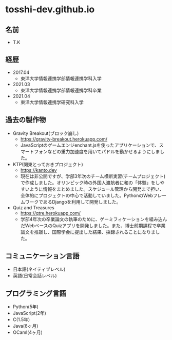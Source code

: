 # tosshi-dev.github.io

## 名前
- T.K

## 経歴
- 2017.04
  - 東洋大学情報連携学部情報連携学科入学
- 2021.03
  - 東洋大学情報連携学部情報連携学科卒業
- 2021.04
  - 東洋大学情報連携学研究科入学

## 過去の製作物
- Gravity Breakout(ブロック崩し)
  - https://gravity-breakout.herokuapp.com/
  - JavaScriptのゲームエンジenchant.jsを使ったアプリケーションで、スマートフォンなどの重力加速度を用いてパドルを動かせるようにしました。
- KTP(関東とっておきプロジェクト)
  - https://kanto.dev
  - 現在は非公開ですが、学部3年次のチーム横断実習(チームプロジェクト)で作成しました。オリンピック時の外国人渡航者に和の「体験」をしやすいように情報をまとめました。スケジュール管理から開発まで担い、全体的にプロジェクトの中心で活動していました。PythonのWebフレームワークであるDjangoを利用して開発しました。
- Quiz and Treasures
  - https://qtre.herokuapp.com/
  - 学部4年次の卒業論文の執筆のために、ゲーミフィケーションを組み込んだWebベースのQuizアプリを開発しました。また、博士前期課程で卒業論文を推敲し、国際学会に提出した結果、採録されることになりました。

## コミュニケーション言語
- 日本語(ネイティブレベル)
- 英語(日常会話レベル)

## プログラミング言語
- Python(5年)
- JavaScript(2年)
- C(1.5年)
- Java(6ヶ月)
- OCaml(4ヶ月)
